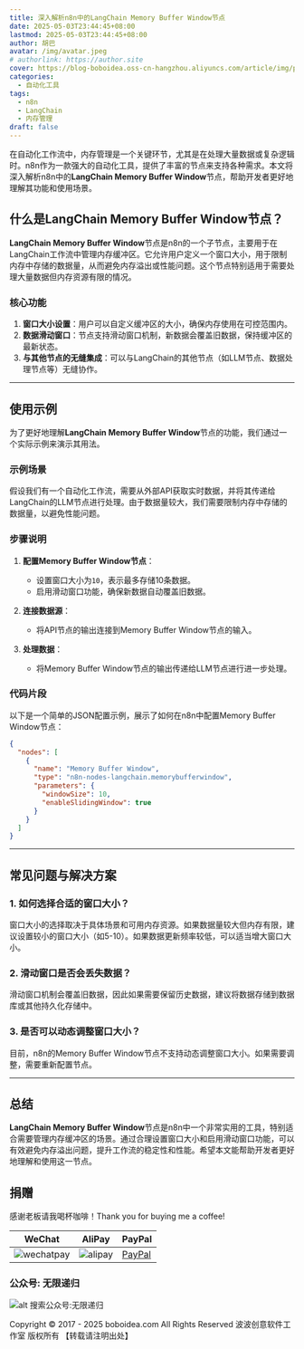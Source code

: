 ```yaml
---
title: 深入解析n8n中的LangChain Memory Buffer Window节点
date: 2025-05-03T23:44:45+08:00
lastmod: 2025-05-03T23:44:45+08:00
author: 胡巴
avatar: /img/avatar.jpeg
# authorlink: https://author.site
cover: https://blog-boboidea.oss-cn-hangzhou.aliyuncs.com/article/img/posts/auto1/%E5%93%94%E5%93%A9%E5%93%94%E5%93%A9%E4%B8%8A%E6%90%9C%E9%9B%86%E7%9A%84%E7%BE%8E%E5%9B%BE%E8%89%B2%E5%9B%BE_1-1000/5.jpg
categories:
  - 自动化工具
tags:
  - n8n
  - LangChain
  - 内存管理
draft: false
---
```


在自动化工作流中，内存管理是一个关键环节，尤其是在处理大量数据或复杂逻辑时。n8n作为一款强大的自动化工具，提供了丰富的节点来支持各种需求。本文将深入解析n8n中的**LangChain Memory Buffer Window**节点，帮助开发者更好地理解其功能和使用场景。

<!--more-->

## 什么是LangChain Memory Buffer Window节点？

**LangChain Memory Buffer Window**节点是n8n的一个子节点，主要用于在LangChain工作流中管理内存缓冲区。它允许用户定义一个窗口大小，用于限制内存中存储的数据量，从而避免内存溢出或性能问题。这个节点特别适用于需要处理大量数据但内存资源有限的情况。

### 核心功能
1. **窗口大小设置**：用户可以自定义缓冲区的大小，确保内存使用在可控范围内。
2. **数据滑动窗口**：节点支持滑动窗口机制，新数据会覆盖旧数据，保持缓冲区的最新状态。
3. **与其他节点的无缝集成**：可以与LangChain的其他节点（如LLM节点、数据处理节点等）无缝协作。

---

## 使用示例

为了更好地理解**LangChain Memory Buffer Window**节点的功能，我们通过一个实际示例来演示其用法。

### 示例场景
假设我们有一个自动化工作流，需要从外部API获取实时数据，并将其传递给LangChain的LLM节点进行处理。由于数据量较大，我们需要限制内存中存储的数据量，以避免性能问题。

### 步骤说明
1. **配置Memory Buffer Window节点**：
   - 设置窗口大小为`10`，表示最多存储10条数据。
   - 启用滑动窗口功能，确保新数据自动覆盖旧数据。

2. **连接数据源**：
   - 将API节点的输出连接到Memory Buffer Window节点的输入。

3. **处理数据**：
   - 将Memory Buffer Window节点的输出传递给LLM节点进行进一步处理。

### 代码片段
以下是一个简单的JSON配置示例，展示了如何在n8n中配置Memory Buffer Window节点：

```json
{
  "nodes": [
    {
      "name": "Memory Buffer Window",
      "type": "n8n-nodes-langchain.memorybufferwindow",
      "parameters": {
        "windowSize": 10,
        "enableSlidingWindow": true
      }
    }
  ]
}
```

---

## 常见问题与解决方案

### 1. 如何选择合适的窗口大小？
窗口大小的选择取决于具体场景和可用内存资源。如果数据量较大但内存有限，建议设置较小的窗口大小（如5-10）。如果数据更新频率较低，可以适当增大窗口大小。

### 2. 滑动窗口是否会丢失数据？
滑动窗口机制会覆盖旧数据，因此如果需要保留历史数据，建议将数据存储到数据库或其他持久化存储中。

### 3. 是否可以动态调整窗口大小？
目前，n8n的Memory Buffer Window节点不支持动态调整窗口大小。如果需要调整，需要重新配置节点。

---

## 总结

**LangChain Memory Buffer Window**节点是n8n中一个非常实用的工具，特别适合需要管理内存缓冲区的场景。通过合理设置窗口大小和启用滑动窗口功能，可以有效避免内存溢出问题，提升工作流的稳定性和性能。希望本文能帮助开发者更好地理解和使用这一节点。

<!--qr_code-->

## 捐赠

感谢老板请我喝杯咖啡！Thank you for buying me a coffee!

| WeChat | AliPay | PayPal |
| --- | --- | --- |
| ![wechatpay](https://blog-boboidea.oss-cn-hangzhou.aliyuncs.com/pay/wechat_%E6%94%B6%E6%AC%BE%E7%A0%81.jpg) | ![alipay](https://blog-boboidea.oss-cn-hangzhou.aliyuncs.com/pay/alipay.jpg) | [PayPal](https://paypal.me/JianboQin?country.x=C2&locale.x=zh_XC) |

### 公众号: 无限递归

![alt 搜索公众号:无限递归](https://blog-boboidea.oss-cn-hangzhou.aliyuncs.com/article/img/gongzhonghao.jpeg "无限递归")

<!--declare-declare-->

Copyright &copy; 2017 - 2025 boboidea.com All Rights Reserved 波波创意软件工作室 版权所有 【转载请注明出处】